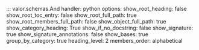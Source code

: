 ::: valor.schemas.And
    handler: python
    options:
        show_root_heading: false
        show_root_toc_entry: false
        show_root_full_path: true
        show_root_members_full_path: false
        show_object_full_path: true
        show_category_heading: True
        show_if_no_docstring: false
        show_signature: true
        show_signature_annotations: false
        show_bases: true
        group_by_category: true
        heading_level: 2
        members_order: alphabetical

